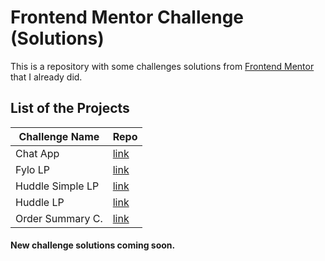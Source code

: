 # Frontend Mentor Challenge (Solutions)

This is a repository with some challenges solutions from [Frontend Mentor](https://www.frontendmentor.io/challenges) that I already did.

## List of the Projects
| Challenge Name | Repo |
|----------------|------|
|Chat App        | [link](https://github.com/Leanderson-Zardin/Frontend-Mentor-Challenge/tree/master/Chat%20App)|
|Fylo LP         | [link](https://github.com/Leanderson-Zardin/Frontend-Mentor-Challenge/tree/master/Fylo-Landing-Page)|
|Huddle Simple LP| [link](https://github.com/Leanderson-Zardin/Frontend-Mentor-Challenge/tree/master/Huddle%20LP)|
|Huddle LP       | [link](https://github.com/Leanderson-Zardin/Frontend-Mentor-Challenge/tree/master/Huddle%20LP%20-%202)|
|Order Summary C.| [link](https://github.com/Leanderson-Zardin/Frontend-Mentor-Challenge/tree/master/Older%20Summary%20Component)|

#### New challenge solutions coming soon.